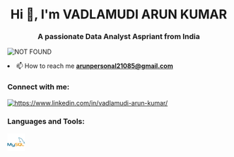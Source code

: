 <h1 align="center">Hi 👋, I'm VADLAMUDI ARUN KUMAR</h1>
<h3 align="center">A passionate Data Analyst Aspriant from India</h3>
<P align="left"> <img src=""D:\D.A_2.0\03--ONLINE CREDIBILITY\03---LINKED IN BANNERS\da bootcamp banners final list\data_driven_growth.png"" alt="NOT FOUND"

- 📫 How to reach me **arunpersonal21085@gmail.com**

<h3 align="left">Connect with me:</h3>
<p align="left">
<a href="https://linkedin.com/in/https://www.linkedin.com/in/vadlamudi-arun-kumar/" target="blank"><img align="center" src="https://raw.githubusercontent.com/rahuldkjain/github-profile-readme-generator/master/src/images/icons/Social/linked-in-alt.svg" alt="https://www.linkedin.com/in/vadlamudi-arun-kumar/" height="30" width="40" /></a>
</p>

<h3 align="left">Languages and Tools:</h3>
<p align="left"> <a href="https://www.mysql.com/" target="_blank" rel="noreferrer"> <img src="https://raw.githubusercontent.com/devicons/devicon/master/icons/mysql/mysql-original-wordmark.svg" alt="mysql" width="40" height="40"/> </a> </p>
